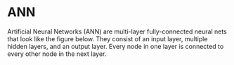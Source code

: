 # ANN
Artificial Neural Networks (ANN) are multi-layer fully-connected neural nets that look like the figure below. They consist of an input layer, multiple hidden layers, and an output layer. Every node in one layer is connected to every other node in the next layer.
